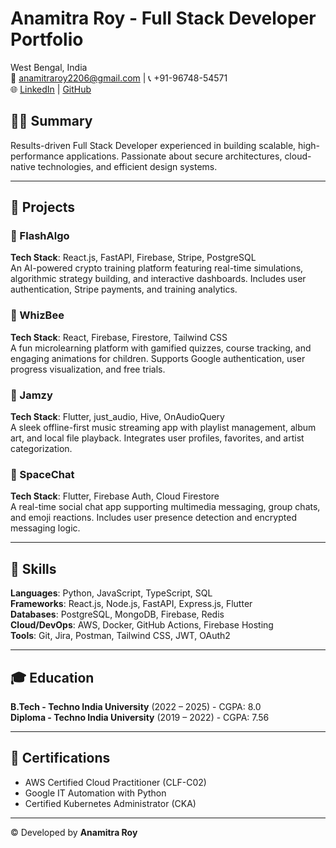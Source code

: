 
# Anamitra Roy - Full Stack Developer Portfolio

West Bengal, India  
📧 anamitraroy2206@gmail.com | 📞 +91-96748-54571  
🌐 [LinkedIn](https://www.linkedin.com/in/anamitra-roy-6937a42a5/) | [GitHub](https://github.com/Anamitraroy22)

## 👨‍💻 Summary
Results-driven Full Stack Developer experienced in building scalable, high-performance applications. Passionate about secure architectures, cloud-native technologies, and efficient design systems.

---

## 🚀 Projects

### 🔷 FlashAlgo
**Tech Stack**: React.js, FastAPI, Firebase, Stripe, PostgreSQL  
An AI-powered crypto training platform featuring real-time simulations, algorithmic strategy building, and interactive dashboards. Includes user authentication, Stripe payments, and training analytics.

### 🐝 WhizBee
**Tech Stack**: React, Firebase, Firestore, Tailwind CSS  
A fun microlearning platform with gamified quizzes, course tracking, and engaging animations for children. Supports Google authentication, user progress visualization, and free trials.


### 🎵 Jamzy
**Tech Stack**: Flutter, just_audio, Hive, OnAudioQuery  
A sleek offline-first music streaming app with playlist management, album art, and local file playback. Integrates user profiles, favorites, and artist categorization.

### 💬 SpaceChat
**Tech Stack**: Flutter, Firebase Auth, Cloud Firestore  
A real-time social chat app supporting multimedia messaging, group chats, and emoji reactions. Includes user presence detection and encrypted messaging logic.

---

## 🧠 Skills
**Languages**: Python, JavaScript, TypeScript, SQL  
**Frameworks**: React.js, Node.js, FastAPI, Express.js, Flutter  
**Databases**: PostgreSQL, MongoDB, Firebase, Redis  
**Cloud/DevOps**: AWS, Docker, GitHub Actions, Firebase Hosting  
**Tools**: Git, Jira, Postman, Tailwind CSS, JWT, OAuth2

---

## 🎓 Education

**B.Tech - Techno India University** (2022 – 2025) - CGPA: 8.0  
**Diploma - Techno India University** (2019 – 2022) - CGPA: 7.56

---

## 🏅 Certifications
- AWS Certified Cloud Practitioner (CLF-C02)
- Google IT Automation with Python
- Certified Kubernetes Administrator (CKA)

---

© Developed by **Anamitra Roy**
